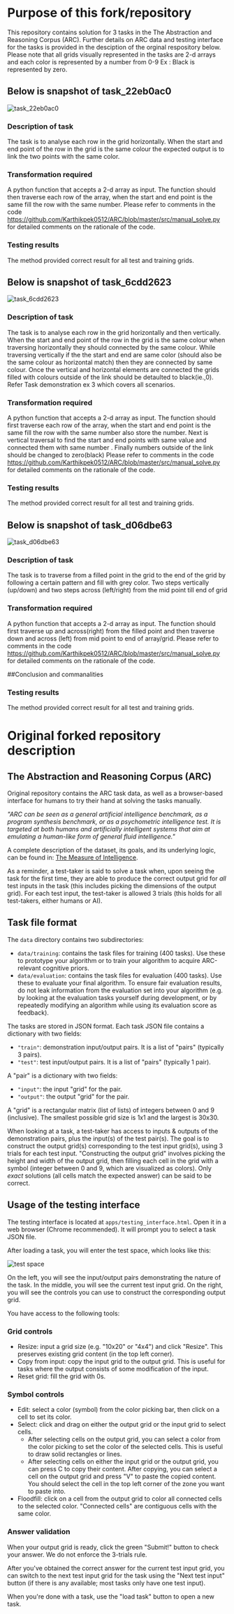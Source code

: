 # Purpose of this fork/repository

This repository contains solution for 3 tasks in the The Abstraction and Reasoning Corpus (ARC). Further details on ARC data and testing interface for the tasks is provided in the desciption of the orginal respository below.
Please note that all grids visually represented in the tasks are 2-d arrays and each color is represented by a number from 0-9 Ex : Black is represented by zero.

## Below is snapshot of task_22eb0ac0
![task_22eb0ac0](https://github.com/Karthikpek0512/ARC/blob/master/Tasks/22eb0ac0.PNG)

### Description of task
The task is to analyse each row in the grid horizontally. When the  start and end point of the row in the grid is the same colour the expected output is to link the two points with the same color.

### Transformation required
A python function that accepts a 2-d array as input. The function should then traverse each row of the array, when the start and end point is the same fill the row with the same number.
Please refer to comments in the code https://github.com/Karthikpek0512/ARC/blob/master/src/manual_solve.py for detailed comments on the rationale of the code.

### Testing results
The method provided correct result for all test and training grids.

## Below is snapshot of task_6cdd2623
![task_6cdd2623](https://github.com/Karthikpek0512/ARC/blob/master/Tasks/6cdd2623.PNG)

### Description of task
The task is to analyse each row in the grid  horizontally and then vertically. When the  start and end point of the row in the grid is the same colour when traversing horizontally they should connected by the same colour.
While traversing vertically if the the start and end are same color (should also be the same colour as horizontal match) then they are connected by same colour. 
Once the vertical and horizontal elements are connected the grids filled with colours outside of the link should be detaulted to black(ie.,0). Refer Task demonstration ex 3 which covers all scenarios.

### Transformation required
A python function that accepts a 2-d array as input. The function should first traverse each row of the array, when the start and end point is the same fill the row with the same number also store the number.
Next is vertical traversal to find the start and end points with same value and connected them with same number . Finally numbers outside of the link should be changed to zero(black)
Please refer to comments in the code https://github.com/Karthikpek0512/ARC/blob/master/src/manual_solve.py for detailed comments on the rationale of the code.

### Testing results
The method provided correct result for all test and training grids.


## Below is snapshot of task_d06dbe63
![task_d06dbe63](https://github.com/Karthikpek0512/ARC/blob/master/Tasks/d06dbe63.PNG)

### Description of task
The task is to traverse from a filled point in the grid to the end of the grid by following a certain pattern and fill with grey color. Two steps vertically (up/down) and two steps across (left/right) from the mid point till end of grid 

### Transformation required
A python function that accepts a 2-d array as input. The function should first traverse up and across(right) from the filled point and then traverse down and across (left) from mid point to end of array/grid.
Please refer to comments in the code https://github.com/Karthikpek0512/ARC/blob/master/src/manual_solve.py for detailed comments on the rationale of the code.

##Conclusion and commanalities

### Testing results
The method provided correct result for all test and training grids.


# Original forked repository description
## The Abstraction and Reasoning Corpus (ARC)

Original repository contains the ARC task data, as well as a browser-based interface for humans to try their hand at solving the tasks manually.

*"ARC can be seen as a general artificial intelligence benchmark, as a program synthesis benchmark, or as a psychometric intelligence test. It is targeted at both humans and artificially intelligent systems that aim at emulating a human-like form of general fluid intelligence."*

A complete description of the dataset, its goals, and its underlying logic, can be found in: [The Measure of Intelligence](https://arxiv.org/abs/1911.01547).

As a reminder, a test-taker is said to solve a task when, upon seeing the task for the first time, they are able to produce the correct output grid for *all* test inputs in the task (this includes picking the dimensions of the output grid). For each test input, the test-taker is allowed 3 trials (this holds for all test-takers, either humans or AI).


## Task file format

The `data` directory contains two subdirectories:

- `data/training`: contains the task files for training (400 tasks). Use these to prototype your algorithm or to train your algorithm to acquire ARC-relevant cognitive priors.
- `data/evaluation`: contains the task files for evaluation (400 tasks). Use these to evaluate your final algorithm. To ensure fair evaluation results, do not leak information from the evaluation set into your algorithm (e.g. by looking at the evaluation tasks yourself during development, or by repeatedly modifying an algorithm while using its evaluation score as feedback).

The tasks are stored in JSON format. Each task JSON file contains a dictionary with two fields:

- `"train"`: demonstration input/output pairs. It is a list of "pairs" (typically 3 pairs).
- `"test"`: test input/output pairs. It is a list of "pairs" (typically 1 pair).

A "pair" is a dictionary with two fields:

- `"input"`: the input "grid" for the pair.
- `"output"`: the output "grid" for the pair.

A "grid" is a rectangular matrix (list of lists) of integers between 0 and 9 (inclusive). The smallest possible grid size is 1x1 and the largest is 30x30.

When looking at a task, a test-taker has access to inputs & outputs of the demonstration pairs, plus the input(s) of the test pair(s). The goal is to construct the output grid(s) corresponding to the test input grid(s), using 3 trials for each test input. "Constructing the output grid" involves picking the height and width of the output grid, then filling each cell in the grid with a symbol (integer between 0 and 9, which are visualized as colors). Only *exact* solutions (all cells match the expected answer) can be said to be correct.


## Usage of the testing interface

The testing interface is located at `apps/testing_interface.html`. Open it in a web browser (Chrome recommended). It will prompt you to select a task JSON file.

After loading a task, you will enter the test space, which looks like this:

![test space](https://arc-benchmark.s3.amazonaws.com/figs/arc_test_space.png)

On the left, you will see the input/output pairs demonstrating the nature of the task. In the middle, you will see the current test input grid. On the right, you will see the controls you can use to construct the corresponding output grid.

You have access to the following tools:

### Grid controls

- Resize: input a grid size (e.g. "10x20" or "4x4") and click "Resize". This preserves existing grid content (in the top left corner).
- Copy from input: copy the input grid to the output grid. This is useful for tasks where the output consists of some modification of the input.
- Reset grid: fill the grid with 0s.

### Symbol controls

- Edit: select a color (symbol) from the color picking bar, then click on a cell to set its color.
- Select: click and drag on either the output grid or the input grid to select cells.
    - After selecting cells on the output grid, you can select a color from the color picking to set the color of the selected cells. This is useful to draw solid rectangles or lines.
    - After selecting cells on either the input grid or the output grid, you can press C to copy their content. After copying, you can select a cell on the output grid and press "V" to paste the copied content. You should select the cell in the top left corner of the zone you want to paste into.
- Floodfill: click on a cell from the output grid to color all connected cells to the selected color. "Connected cells" are contiguous cells with the same color.

### Answer validation

When your output grid is ready, click the green "Submit!" button to check your answer. We do not enforce the 3-trials rule.

After you've obtained the correct answer for the current test input grid, you can switch to the next test input grid for the task using the "Next test input" button (if there is any available; most tasks only have one test input).

When you're done with a task, use the "load task" button to open a new task.
